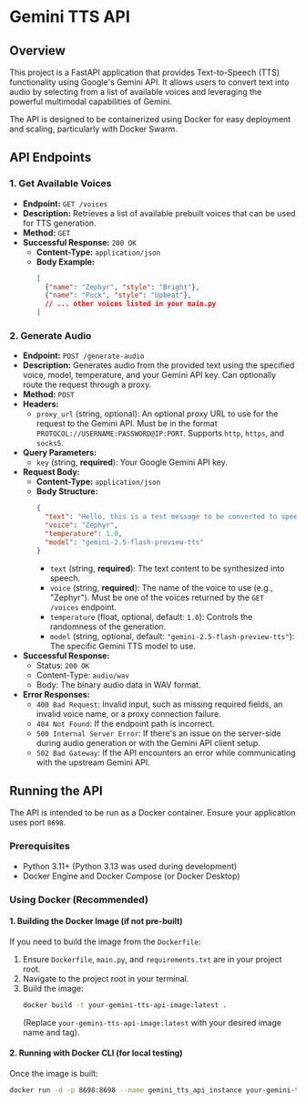 # Gemini TTS API

## Overview

This project is a FastAPI application that provides Text-to-Speech (TTS) functionality using Google's Gemini API. It allows users to convert text into audio by selecting from a list of available voices and leveraging the powerful multimodal capabilities of Gemini.

The API is designed to be containerized using Docker for easy deployment and scaling, particularly with Docker Swarm.

## API Endpoints

### 1. Get Available Voices

* **Endpoint:** `GET /voices`
* **Description:** Retrieves a list of available prebuilt voices that can be used for TTS generation.
* **Method:** `GET`
* **Successful Response:** `200 OK`
    * **Content-Type:** `application/json`
    * **Body Example:**
        ```json
        [
          {"name": "Zephyr", "style": "Bright"},
          {"name": "Puck", "style": "Upbeat"},
          // ... other voices listed in your main.py
        ]
        ```

### 2. Generate Audio

* **Endpoint:** `POST /generate-audio`
* **Description:** Generates audio from the provided text using the specified voice, model, temperature, and your Gemini API key. Can optionally route the request through a proxy.
* **Method:** `POST`
* **Headers:**
    * `proxy_url` (string, optional): An optional proxy URL to use for the request to the Gemini API. Must be in the format `PROTOCOL://USERNAME:PASSWORD@IP:PORT`. Supports `http`, `https`, and `socks5`.
* **Query Parameters:**
    * `key` (string, **required**): Your Google Gemini API key.
* **Request Body:**
    * **Content-Type:** `application/json`
    * **Body Structure:**
        ```json
        {
          "text": "Hello, this is a test message to be converted to speech.",
          "voice": "Zephyr",
          "temperature": 1.0,
          "model": "gemini-2.5-flash-preview-tts"
        }
        ```
        * `text` (string, **required**): The text content to be synthesized into speech.
        * `voice` (string, **required**): The name of the voice to use (e.g., "Zephyr"). Must be one of the voices returned by the `GET /voices` endpoint.
        * `temperature` (float, optional, default: `1.0`): Controls the randomness of the generation.
        * `model` (string, optional, default: `"gemini-2.5-flash-preview-tts"`): The specific Gemini TTS model to use.
* **Successful Response:**
    * Status: `200 OK`
    * Content-Type: `audio/wav`
    * Body: The binary audio data in WAV format.
* **Error Responses:**
    * `400 Bad Request`: Invalid input, such as missing required fields, an invalid voice name, or a proxy connection failure.
    * `404 Not Found`: If the endpoint path is incorrect.
    * `500 Internal Server Error`: If there's an issue on the server-side during audio generation or with the Gemini API client setup.
    * `502 Bad Gateway`: If the API encounters an error while communicating with the upstream Gemini API.

## Running the API

The API is intended to be run as a Docker container. Ensure your application uses port `8698`.

### Prerequisites

* Python 3.11+ (Python 3.13 was used during development)
* Docker Engine and Docker Compose (or Docker Desktop)

### Using Docker (Recommended)

#### 1. Building the Docker Image (if not pre-built)

If you need to build the image from the `Dockerfile`:
1.  Ensure `Dockerfile`, `main.py`, and `requirements.txt` are in your project root.
2.  Navigate to the project root in your terminal.
3.  Build the image:
    ```bash
    docker build -t your-gemini-tts-api-image:latest .
    ```
    (Replace `your-gemini-tts-api-image:latest` with your desired image name and tag).

#### 2. Running with Docker CLI (for local testing)

Once the image is built:
```bash
docker run -d -p 8698:8698 --name gemini_tts_api_instance your-gemini-tts-api-image:latest
